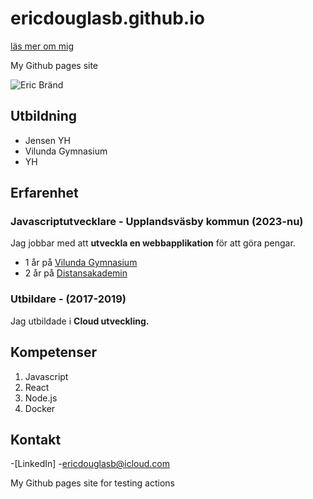 # ericdouglasb.github.io

[läs mer om mig](./about-me.md)

My Github pages site

![Eric Bränd]()

## Utbildning

- Jensen YH
- Vilunda Gymnasium
- YH

## Erfarenhet

### Javascriptutvecklare - Upplandsväsby kommun  (2023-nu)

Jag jobbar med att **utveckla en webbapplikation** för att göra pengar.

- 1 år på [Vilunda Gymnasium](https://www.vilundagymnasium.se)
- 2 år på [Distansakademin](https://www.distansakamdemin.se)

### Utbildare - (2017-2019)

Jag utbildade i **Cloud utveckling.**

## Kompetenser

1. Javascript
2. React
3. Node.js
4. Docker

## Kontakt

-[LinkedIn]
-[ericdouglasb@icloud.com](mailto:ericdouglasb@icloud.com)


My Github pages site for testing actions
